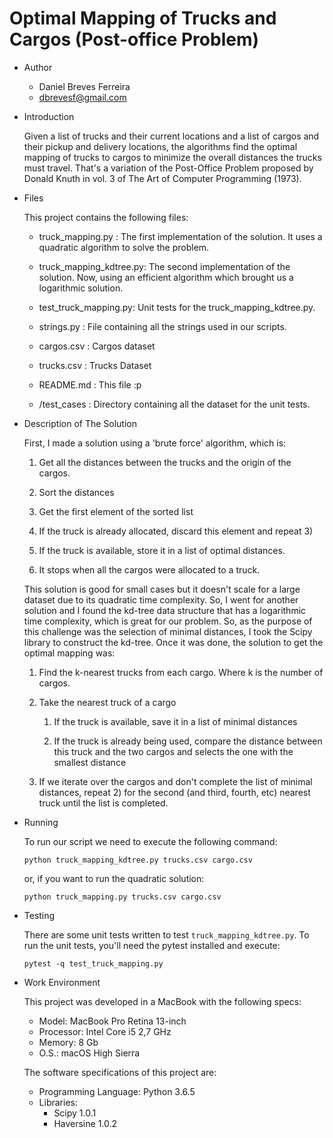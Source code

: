 # Optimal Mapping of Trucks and Cargos (Post-office Problem)

* Author

  * Daniel Breves Ferreira
  * dbrevesf@gmail.com

* Introduction

  Given a list of trucks and their current locations and a list of cargos and their pickup and delivery locations, the algorithms find the optimal mapping of trucks to cargos to minimize the overall distances the trucks must travel​. That's a variation of the Post-Office Problem proposed by Donald Knuth in vol. 3 of The Art of Computer Programming (1973).

* Files

  This project contains the following files:

  - truck_mapping.py : The first implementation of the solution. It uses a quadratic algorithm to solve the problem.

  - truck_mapping_kdtree.py: The second implementation of the solution. Now, using an efficient algorithm which brought us a logarithmic solution. 

  - test_truck_mapping.py: Unit tests for the truck_mapping_kdtree.py.

  - strings.py : File containing all the strings used in our scripts.

  - cargos.csv : Cargos dataset

  - trucks.csv : Trucks Dataset 

  - README.md : This file :p

  - /test_cases : Directory containing all the dataset for the unit tests.

* Description of The Solution

  First, I made a solution using a 'brute force' algorithm, which is:

  1. Get all the distances between the trucks and the origin of the cargos.

  2. Sort the distances

  3. Get the first element of the sorted list

  4. If the truck is already allocated, discard this element and repeat 3)

  5. If the truck is available, store it in a list of optimal distances. 

  6. It stops when all the cargos were allocated to a truck.

  This solution is good for small cases but it doesn't scale for a large dataset due to its quadratic time complexity. So, I went for another solution and I found the kd-tree data structure that has a logarithmic time complexity, which is great for our problem. So, as the purpose of this challenge was the selection of minimal distances, I took the Scipy library to construct the kd-tree. Once it was done, the solution to get the optimal mapping was:

  1. Find the k-nearest trucks from each cargo. Where k is the number of cargos.

  2. Take the nearest truck of a cargo

      1. If the truck is available, save it in a list of minimal distances

      2. If the truck is already being used, compare the distance between this truck and the two cargos and selects the one with the smallest distance

  3. If we iterate over the cargos and don't complete the list of minimal distances, repeat 2) for the second (and third, fourth, etc) nearest truck until the list is completed.


* Running

  To run our script we need to execute the following command:

  ```python truck_mapping_kdtree.py trucks.csv cargo.csv```

  or, if you want to run the quadratic solution:

  ```python truck_mapping.py trucks.csv cargo.csv```


* Testing

  There are some unit tests written to test ```truck_mapping_kdtree.py```. To run the unit tests, you'll need the pytest installed and execute:

  ```pytest -q test_truck_mapping.py```


* Work Environment

  This project was developed in a MacBook with the following specs:

  * Model: MacBook Pro Retina 13-inch
  * Processor: Intel Core i5 2,7 GHz
  * Memory: 8 Gb
  * O.S.: macOS High Sierra

  The software specifications of this project are:

  * Programming Language: Python 3.6.5
  * Libraries: 
    * Scipy 1.0.1
    * Haversine 1.0.2

